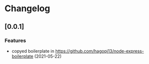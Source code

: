 # Changelog

## [0.0.1]

### Features

- copyed boilerplate in https://github.com/hagopj13/node-express-boilerplate (2021-05-22)



